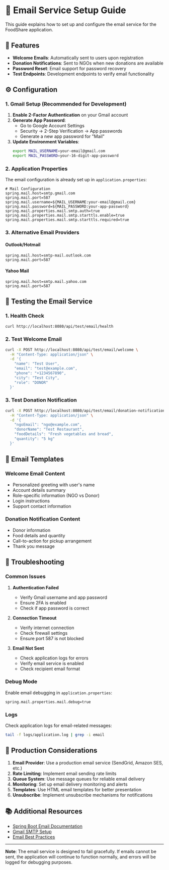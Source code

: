 # 📧 Email Service Setup Guide

This guide explains how to set up and configure the email service for the FoodShare application.

## 🚀 Features

- **Welcome Emails**: Automatically sent to users upon registration
- **Donation Notifications**: Sent to NGOs when new donations are available
- **Password Reset**: Email support for password recovery
- **Test Endpoints**: Development endpoints to verify email functionality

## ⚙️ Configuration

### 1. Gmail Setup (Recommended for Development)

1. **Enable 2-Factor Authentication** on your Gmail account
2. **Generate App Password**:
   - Go to Google Account Settings
   - Security → 2-Step Verification → App passwords
   - Generate a new app password for "Mail"
3. **Update Environment Variables**:
   ```bash
   export MAIL_USERNAME=your-email@gmail.com
   export MAIL_PASSWORD=your-16-digit-app-password
   ```

### 2. Application Properties

The email configuration is already set up in `application.properties`:

```properties
# Mail Configuration
spring.mail.host=smtp.gmail.com
spring.mail.port=587
spring.mail.username=${MAIL_USERNAME:your-email@gmail.com}
spring.mail.password=${MAIL_PASSWORD:your-app-password}
spring.mail.properties.mail.smtp.auth=true
spring.mail.properties.mail.smtp.starttls.enable=true
spring.mail.properties.mail.smtp.starttls.required=true
```

### 3. Alternative Email Providers

#### Outlook/Hotmail
```properties
spring.mail.host=smtp-mail.outlook.com
spring.mail.port=587
```

#### Yahoo Mail
```properties
spring.mail.host=smtp.mail.yahoo.com
spring.mail.port=587
```

## 🧪 Testing the Email Service

### 1. Health Check
```bash
curl http://localhost:8080/api/test/email/health
```

### 2. Test Welcome Email
```bash
curl -X POST http://localhost:8080/api/test/email/welcome \
  -H "Content-Type: application/json" \
  -d '{
    "name": "Test User",
    "email": "test@example.com",
    "phone": "+1234567890",
    "city": "Test City",
    "role": "DONOR"
  }'
```

### 3. Test Donation Notification
```bash
curl -X POST http://localhost:8080/api/test/email/donation-notification \
  -H "Content-Type: application/json" \
  -d '{
    "ngoEmail": "ngo@example.com",
    "donorName": "Test Restaurant",
    "foodDetails": "Fresh vegetables and bread",
    "quantity": "5 kg"
  }'
```

## 📧 Email Templates

### Welcome Email Content
- Personalized greeting with user's name
- Account details summary
- Role-specific information (NGO vs Donor)
- Login instructions
- Support contact information

### Donation Notification Content
- Donor information
- Food details and quantity
- Call-to-action for pickup arrangement
- Thank you message

## 🔧 Troubleshooting

### Common Issues

1. **Authentication Failed**
   - Verify Gmail username and app password
   - Ensure 2FA is enabled
   - Check if app password is correct

2. **Connection Timeout**
   - Verify internet connection
   - Check firewall settings
   - Ensure port 587 is not blocked

3. **Email Not Sent**
   - Check application logs for errors
   - Verify email service is enabled
   - Check recipient email format

### Debug Mode

Enable email debugging in `application.properties`:
```properties
spring.mail.properties.mail.debug=true
```

### Logs

Check application logs for email-related messages:
```bash
tail -f logs/application.log | grep -i email
```

## 🚀 Production Considerations

1. **Email Provider**: Use a production email service (SendGrid, Amazon SES, etc.)
2. **Rate Limiting**: Implement email sending rate limits
3. **Queue System**: Use message queues for reliable email delivery
4. **Monitoring**: Set up email delivery monitoring and alerts
5. **Templates**: Use HTML email templates for better presentation
6. **Unsubscribe**: Implement unsubscribe mechanisms for notifications

## 📚 Additional Resources

- [Spring Boot Email Documentation](https://docs.spring.io/spring-boot/docs/current/reference/html/spring-boot-features.html#boot-features-email)
- [Gmail SMTP Setup](https://support.google.com/mail/answer/7126229)
- [Email Best Practices](https://sendgrid.com/blog/email-delivery-best-practices/)

---

**Note**: The email service is designed to fail gracefully. If emails cannot be sent, the application will continue to function normally, and errors will be logged for debugging purposes. 